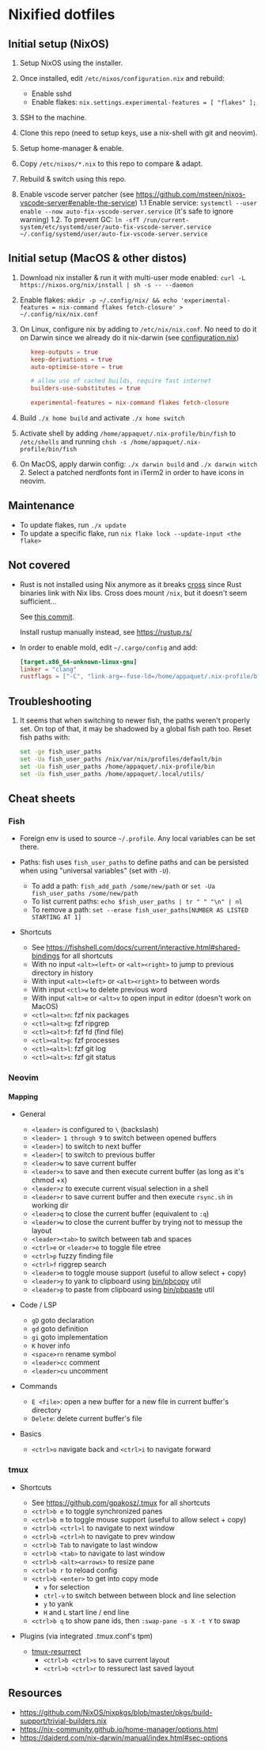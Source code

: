 
# Nixified dotfiles

## Initial setup (NixOS)

1. Setup NixOS using the installer.

1. Once installed, edit `/etc/nixos/configuration.nix` and rebuild:
   * Enable sshd
   * Enable flakes: `nix.settings.experimental-features = [ "flakes" ];`

1. SSH to the machine.

1. Clone this repo (need to setup keys, use a nix-shell with git and neovim).

1. Setup home-manager & enable.

1. Copy `/etc/nixos/*.nix` to this repo to compare & adapt.

1. Rebuild & switch using this repo.

1. Enable vscode server patcher (see <https://github.com/msteen/nixos-vscode-server#enable-the-service>)
  1.1 Enable service: `systemctl --user enable --now auto-fix-vscode-server.service` (it's safe to ignore warning)
  1.2. To prevent GC: `ln -sfT /run/current-system/etc/systemd/user/auto-fix-vscode-server.service ~/.config/systemd/user/auto-fix-vscode-server.service`


## Initial setup (MacOS & other distos)

1. Download nix installer & run it with multi-user mode enabled: `curl -L https://nixos.org/nix/install | sh -s -- --daemon`

1. Enable flakes: `mkdir -p ~/.config/nix/ && echo 'experimental-features = nix-command flakes fetch-closure' > ~/.config/nix/nix.conf`

1. On Linux, configure nix by adding to `/etc/nix/nix.conf`.
   No need to do it on Darwin since we already do it nix-darwin (see [configuration.nix](./darwin/mbpapp/configuration.nix))

   ```conf
      keep-outputs = true
      keep-derivations = true
      auto-optimise-store = true

      # allow use of cached builds, require fast internet
      builders-use-substitutes = true

      experimental-features = nix-command flakes fetch-closure
   ```

1. Build `./x home build` and activate `./x home switch`

1. Activate shell by adding `/home/appaquet/.nix-profile/bin/fish` to `/etc/shells`
   and running `chsh -s /home/appaquet/.nix-profile/bin/fish`

1. On MacOS, apply darwin config: `./x darwin build` and `./x darwin witch`
   2. Select a patched nerdfonts font in iTerm2 in order to have icons in neovim.

## Maintenance

- To update flakes, run `./x update`
- To update a specific flake, run `nix flake lock --update-input <the flake>`

## Not covered

- Rust is not installed using Nix anymore as it breaks [cross](https://github.com/cross-rs/cross) since Rust
  binaries link with Nix libs. Cross does mount `/nix`, but it doesn't seem sufficient...

  See [this commit](https://github.com/appaquet/dotfiles/commit/4aebf75a47536c833140d463cbc1606d474e1f91).

  Install rustup manually instead, see https://rustup.rs/

- In order to enable mold, edit `~/.cargo/config` and add:
  ```toml
  [target.x86_64-unknown-linux-gnu]
  linker = "clang"
  rustflags = ["-C", "link-arg=-fuse-ld=/home/appaquet/.nix-profile/bin/mold"]
  ```

## Troubleshooting

1. It seems that when switching to newer fish, the paths weren't properly set.
   On top of that, it may be shadowed by a global fish path too. 
   Reset fish paths with:

   ```bash
   set -ge fish_user_paths
   set -Ua fish_user_paths /nix/var/nix/profiles/default/bin
   set -Ua fish_user_paths /home/appaquet/.nix-profile/bin
   set -Ua fish_user_paths /home/appaquet/.local/utils/
   ```
  
## Cheat sheets

### Fish

- Foreign env is used to source `~/.profile`. Any local variables can be set there.
- Paths: fish uses `fish_user_paths` to define paths and can be persisted when using "universal variables" (set with `-U`).
  - To add a path: `fish_add_path /some/new/path` or `set -Ua fish_user_paths /some/new/path`
  - To list current paths: `echo $fish_user_paths | tr " " "\n" | nl`
  - To remove a path: `set --erase fish_user_paths[NUMBER AS LISTED STARTING AT 1]`

- Shortcuts
  - See <https://fishshell.com/docs/current/interactive.html#shared-bindings> for all shortcuts
  - With no input `<alt><left>` or `<alt><right>` to jump to previous directory in history
  - With input `<alt><left>` or `<alt><right>` to between words
  - With input `<ctl>w` to delete previous word
  - With input `<alt>e` or `<alt>v` to open input in editor (doesn't work on MacOS)
  - `<ctl><alt>n`: fzf nix packages
  - `<ctl><alt>g`: fzf ripgrep
  - `<ctl><alt>f`: fzf fd (find file)
  - `<ctl><alt>p`: fzf processes
  - `<ctl><alt>l`: fzf git log
  - `<ctl><alt>s`: fzf git status

### Neovim

#### Mapping
- General
  - `<leader>` is configured to `\` (backslash)
  - `<leader> 1 through 9` to switch between opened buffers
  - `<leader>]` to switch to next buffer
  - `<leader>[` to switch to previous buffer
  - `<leader>w` to save current buffer
  - `<leader>x` to save and then execute current buffer (as long as it's chmod +x)
  - `<leader>z` to execute current visual selection in a shell
  - `<leader>r` to save current buffer and then execute `rsync.sh` in working dir
  - `<leader>q` to close the current buffer (equivalent to `:q`)
  - `<leader>w` to close the current buffer by trying not to messup the layout
  - `<leader><tab>` to switch between tab and spaces
  - `<ctrl>e` or `<leader>e` to toggle file etree
  - `<ctrl>p` fuzzy finding file
  - `<ctrl>f` riggrep search
  - `<leader>m` to toggle mouse support (useful to allow select + copy)
  - `<leader>y` to yank to clipboard using [bin/pbcopy](bin/pbcopy) util
  - `<leader>p` to paste from clipboard using [bin/pbpaste](bin/pbpaste) util

- Code / LSP
  - `gD` goto declaration
  - `gd` goto definition
  - `gi` goto implementation
  - `K` hover info
  - `<space>rn` rename symbol
  - `<leader>cc` comment
  - `<leader>cu` uncomment

- Commands
  - `E <file>`: open a new buffer for a new file in current buffer's directory
  - `Delete`: delete current buffer's file

- Basics
  - `<ctrl>o` navigate back and `<ctrl>i` to navigate forward

### tmux

- Shortcuts
  - See <https://github.com/gpakosz/.tmux> for all shortcuts
  - `<ctrl>b e` to toggle synchronized panes
  - `<ctrl>b m` to toggle mouse support (useful to allow select + copy)
  - `<ctrl>b <ctrl>l` to navigate to next window
  - `<ctrl>b <ctrl>h` to navigate to prev window
  - `<ctrl>b Tab` to navigate to last window
  - `<ctrl>b <tab>` to navigate to last window
  - `<ctrl>b <alt><arrows>` to resize pane
  - `<ctrl>b r` to reload config
  - `<ctrl>b <enter>` to get into copy mode
    - `v` for selection
    - `ctrl-v` to switch between between block and line selection
    - `y` to yank
    - `H` and `L` start line / end line
  - `<ctrl>b q` to show pane ids, then `:swap-pane -s X -t Y` to swap

- Plugins (via integrated .tmux.conf's tpm)
  - [tmux-resurrect](https://github.com/tmux-plugins/tmux-resurrect)
    - `<ctrl>b <ctrl>s` to save current layout
    - `<ctrl>b <ctrl>r` to ressurect last saved layout

## Resources

- <https://github.com/NixOS/nixpkgs/blob/master/pkgs/build-support/trivial-builders.nix>
- <https://nix-community.github.io/home-manager/options.html>
- <https://daiderd.com/nix-darwin/manual/index.html#sec-options>

